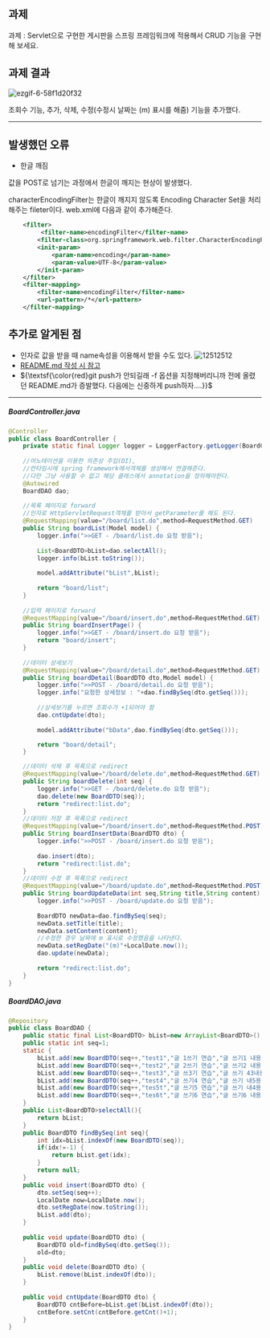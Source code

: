 ## 과제

과제 : Servlet으로 구현한 게시판을 스프링 프레임워크에 적용해서 CRUD 기능을 구현 해 보세요.

## 과제 결과
![ezgif-6-58f1d20f32](https://github.com/heyapple25/springDay01/assets/56960059/d49629cb-b7eb-4862-8319-7cedd90e1ddc)


조회수 기능, 추가, 삭제, 수정(수정시 날짜는 (m) 표시를 해줌) 기능을 추가했다.

---

## 발생했던 오류
- 한글 깨짐

값을 POST로 넘기는 과정에서 한글이 깨지는 현상이 발생했다.

characterEncodingFilter는 한글이 깨지지 않도록 Encoding Character Set을 처리해주는 fileter이다. web.xml에 다음과 같이 추가해준다.
```xml
	<filter>       
		 <filter-name>encodingFilter</filter-name>        
		<filter-class>org.springframework.web.filter.CharacterEncodingFilter</filter-class>
	    <init-param>            
			<param-name>encoding</param-name>            
			<param-value>UTF-8</param-value>        
		</init-param>
	</filter>
	<filter-mapping>        
		<filter-name>encodingFilter</filter-name>        
		<url-pattern>/*</url-pattern>
	</filter-mapping>
```
## 추가로 알게된 점
- 인자로 값을 받을 때 name속성을 이용해서 받을 수도 있다.
![12512512](https://github.com/heyapple25/springDay01/assets/56960059/ed320ac5-1138-4a8e-a3c3-1c7d88ab60da)
- [README.md 작성 시 참고](https://github.com/adam-p/markdown-here/wiki/Markdown-Cheatsheet)
- ${\textsf{\color{red}git push가 안되길래 -f 옵션을 지정해버리니까 전에 올렸던 README.md가 증발했다. 다음에는 신중하게 push하자....}}$
---

##### BoardController.java
```java
@Controller
public class BoardController {
	private static final Logger logger = LoggerFactory.getLogger(BoardController.class);
	
	//어노테이션을 이용한 의존성 주입(DI),
	//런타임시에 spring framework에서객체를 생성해서 연결해준다.
	//다만 그냥 사용할 수 없고 해당 클래스에서 annotation을 정의해야한다.
	@Autowired
	BoardDAO dao;
	
	//목록 페이지로 forward
	//인자로 HttpServletRequest객체를 받아서 getParameter를 해도 된다.
	@RequestMapping(value="/board/list.do",method=RequestMethod.GET)
	public String boardList(Model model) {
		logger.info(">>GET - /board/list.do 요청 받음");
			
		List<BoardDTO>bList=dao.selectAll();
		logger.info(bList.toString());
		
		model.addAttribute("bList",bList);
		
		return "board/list";
	}
	
	//입력 페이지로 forward
	@RequestMapping(value="/board/insert.do",method=RequestMethod.GET)
	public String boardInsertPage() {
		logger.info(">>GET - /board/insert.do 요청 받음");
		return "board/insert";
	}
	
	//데이터 상세보기
	@RequestMapping(value="/board/detail.do",method=RequestMethod.GET)
	public String boardDetail(BoardDTO dto,Model model) {
		logger.info(">>POST - /board/detail.do 요청 받음");
		logger.info("요청한 상세정보 : "+dao.findBySeq(dto.getSeq()));
		
		//상세보기를 누르면 조회수가 +1되어야 함
		dao.cntUpdate(dto);
		
		model.addAttribute("bData",dao.findBySeq(dto.getSeq()));

		return "board/detail";
	}

	//데이터 삭제 후 목록으로 redirect
	@RequestMapping(value="/board/delete.do",method=RequestMethod.GET)
	public String boardDelete(int seq) {
		logger.info(">>GET - /board/delete.do 요청 받음");
		dao.delete(new BoardDTO(seq));
		return "redirect:list.do";
	}
	//데이터 저장 후 목록으로 redirect
	@RequestMapping(value="/board/insert.do",method=RequestMethod.POST)
	public String boardInsertData(BoardDTO dto) {
		logger.info(">>POST - /board/insert.do 요청 받음");
		
		dao.insert(dto);
		return "redirect:list.do";
	}
	//데이터 수정 후 목록으로 redirect
	@RequestMapping(value="/board/update.do",method=RequestMethod.POST)
	public String boardUpdateData(int seq,String title,String content) {
		logger.info(">>POST - /board/update.do 요청 받음");
		
		BoardDTO newData=dao.findBySeq(seq);
		newData.setTitle(title);
		newData.setContent(content);
		//수정한 경우 날짜에 m 표시로 수정했음을 나타낸다.
		newData.setRegDate("(m)"+LocalDate.now());
		dao.update(newData);
		
		return "redirect:list.do";
	}
}


```
##### BoardDAO.java
```java
@Repository
public class BoardDAO {
	public static final List<BoardDTO> bList=new ArrayList<BoardDTO>();
	public static int seq=1;
	static {
		bList.add(new BoardDTO(seq++,"test1","글 1쓰기 연습","글 쓰기1 내용",LocalDate.now().toString(),0));
		bList.add(new BoardDTO(seq++,"test2","글 2쓰기 연습","글 쓰기2 내용",LocalDate.now().toString(),0));
		bList.add(new BoardDTO(seq++,"test3","글 쓰3기 연습","글 쓰기 43내용",LocalDate.now().toString(),0));
		bList.add(new BoardDTO(seq++,"test4","글 쓰기4 연습","글 쓰기 내5용",LocalDate.now().toString(),0));
		bList.add(new BoardDTO(seq++,"tes5t","글 쓰기5 연습","글 쓰기 내4용",LocalDate.now().toString(),0));
		bList.add(new BoardDTO(seq++,"tes6t","글 쓰기6 연습","글 쓰기6 내용",LocalDate.now().toString(),0));		
	}
	public List<BoardDTO>selectAll(){
		return bList;
	}
	public BoardDTO findBySeq(int seq){
		int idx=bList.indexOf(new BoardDTO(seq));
		if(idx!=-1) {
			return bList.get(idx);
		}
		return null;
	}
	public void insert(BoardDTO dto) {
		dto.setSeq(seq++);
		LocalDate now=LocalDate.now();
		dto.setRegDate(now.toString());
		bList.add(dto);
	}
	
	public void update(BoardDTO dto) {
		BoardDTO old=findBySeq(dto.getSeq());
		old=dto;
	}
	public void delete(BoardDTO dto) {
		bList.remove(bList.indexOf(dto));
	}
	
	public void cntUpdate(BoardDTO dto) {
		BoardDTO cntBefore=bList.get(bList.indexOf(dto));
		cntBefore.setCnt(cntBefore.getCnt()+1);
	}
}
```
